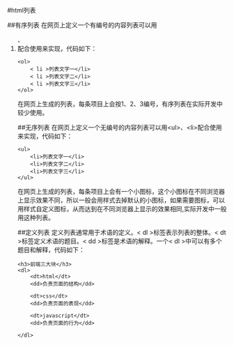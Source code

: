 #html列表


##有序列表
在网页上定义一个有编号的内容列表可以用<ol>、<li>配合使用来实现，代码如下：

```
<ol>
    < li >列表文字一</li>
    < li >列表文字二</li>
    < li >列表文字三</li>
</ol>
```


在网页上生成的列表，每条项目上会按1、2、3编号，有序列表在实际开发中较少使用。

##无序列表
在网页上定义一个无编号的内容列表可以用&lt;ul&gt;、&lt;li&gt;配合使用来实现，代码如下：

```
<ul>
    <li>列表文字一</li>
    <li>列表文字二</li>
    <li>列表文字三</li>
</ul>
```


在网页上生成的列表，每条项目上会有一个小图标，这个小图标在不同浏览器上显示效果不同，所以一般会用样式去掉默认的小图标，如果需要图标，可以用样式自定义图标，从而达到在不同浏览器上显示的效果相同,实际开发中一般用这种列表。

##定义列表
定义列表通常用于术语的定义。< dl >标签表示列表的整体。< dt >标签定义术语的题目。< dd >标签是术语的解释。一个< dl >中可以有多个题目和解释，代码如下：

```
<h3>前端三大块</h3>
<dl>
    <dt>html</dt>
    <dd>负责页面的结构</dd>

    <dt>css</dt>
    <dd>负责页面的表现</dd>

    <dt>javascript</dt>
    <dd>负责页面的行为</dd>

</dl>
```


